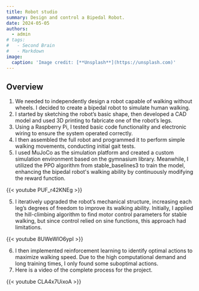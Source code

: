 ```yaml
---
title: Robot studio
summary: Design and control a Bipedal Robot.
date: 2024-05-05 
authors:
  - admin
# tags:
#   - Second Brain
#   - Markdown
image:
  caption: 'Image credit: [**Unsplash**](https://unsplash.com)'
---
```

## Overview

1. We needed to independently design a robot capable of walking without wheels. I decided to create a bipedal robot to simulate human walking.
2. I started by sketching the robot’s basic shape, then developed a CAD model and used 3D printing to fabricate one of the robot’s legs.
3. Using a Raspberry Pi, I tested basic code functionality and electronic wiring to ensure the system operated correctly.
4. I then assembled the full robot and programmed it to perform simple walking movements, conducting initial gait tests.
5. I used MuJoCo as the simulation platform and created a custom simulation environment based on the gymnasium library. Meanwhile, I utilized the PPO algorithm from stable_baselines3 to train the model, enhancing the bipedal robot's walking ability by continuously modifying the reward function.

{{< youtube PUF_r42KNEg >}}

5. I iteratively upgraded the robot’s mechanical structure, increasing each leg’s degrees of freedom to improve its walking ability. Initially, I applied the hill-climbing algorithm to find motor control parameters for stable walking, but since control relied on sine functions, this approach had limitations.

{{< youtube 8UWeWlO6ypI >}}

6. I then implemented reinforcement learning to identify optimal actions to maximize walking speed. Due to the high computational demand and long training times, I only found some suboptimal actions. 
7. Here is a video of the complete process for the project.

{{< youtube CLA4x7UixoA >}}


<!-- ## Mindmaps

Hugo Blox supports a Markdown extension for mindmaps.

With this open format, can even edit your mindmaps in other popular tools such as Obsidian.

Simply insert a Markdown code block labelled as `markmap` and optionally set the height of the mindmap as shown in the example below.

Mindmaps can be created by simply writing the items as a Markdown list within the `markmap` code block, indenting each item to create as many sub-levels as you need:

<div class="highlight">
<pre class="chroma">
<code>
```markmap {height="200px"}
- Hugo Modules
  - Hugo Blox
  - blox-plugins-netlify
  - blox-plugins-netlify-cms
  - blox-plugins-reveal
```
</code>
</pre>
</div>

renders as

```markmap {height="200px"}
- Hugo Modules
  - Hugo Blox
  - blox-plugins-netlify
  - blox-plugins-netlify-cms
  - blox-plugins-reveal
```

Anh here's a more advanced mindmap with formatting, code blocks, and math:

<div class="highlight">
<pre class="chroma">
<code>
```markmap
- Mindmaps
  - Links
    - [Hugo Blox Docs](https://docs.hugoblox.com/)
    - [Discord Community](https://discord.gg/z8wNYzb)
    - [GitHub](https://github.com/HugoBlox/hugo-blox-builder)
  - Features
    - Markdown formatting
    - **inline** ~~text~~ *styles*
    - multiline
      text
    - `inline code`
    -
      ```js
      console.log('hello');
      console.log('code block');
      ```
    - Math: $x = {-b \pm \sqrt{b^2-4ac} \over 2a}$
```
</code>
</pre>
</div>

renders as

```markmap
- Mindmaps
  - Links
    - [Hugo Blox Docs](https://docs.hugoblox.com/)
    - [Discord Community](https://discord.gg/z8wNYzb)
    - [GitHub](https://github.com/HugoBlox/hugo-blox-builder)
  - Features
    - Markdown formatting
    - **inline** ~~text~~ *styles*
    - multiline
      text
    - `inline code`
    -
      ```js
      console.log('hello');
      console.log('code block');
      ```
    - Math: $x = {-b \pm \sqrt{b^2-4ac} \over 2a}$
```

## Highlighting

<mark>Highlight</mark> important text with `mark`:

```html
<mark>Highlighted text</mark>
```

## Callouts

Use [callouts](https://docs.hugoblox.com/reference/markdown/#callouts) (aka _asides_, _hints_, or _alerts_) to draw attention to notes, tips, and warnings.

By wrapping a paragraph in `{{%/* callout note */%}} ... {{%/* /callout */%}}`, it will render as an aside.

```markdown
{{%/* callout note */%}}
A Markdown aside is useful for displaying notices, hints, or definitions to your readers.
{{%/* /callout */%}}
```

renders as

{{% callout note %}}
A Markdown aside is useful for displaying notices, hints, or definitions to your readers.
{{% /callout %}}

Or use the `warning` callout type so your readers don't miss critical details:

{{% callout warning %}}
A Markdown aside is useful for displaying notices, hints, or definitions to your readers.
{{% /callout %}}

## Did you find this page helpful? Consider sharing it 🙌 -->
